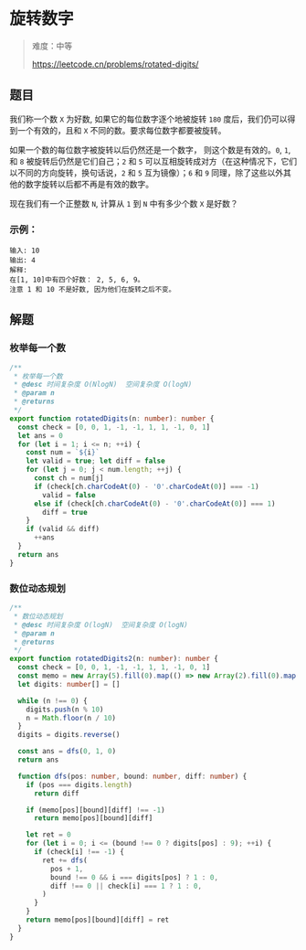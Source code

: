 # 旋转数字

> 难度：中等
>
> https://leetcode.cn/problems/rotated-digits/

## 题目

我们称一个数 `X` 为好数, 如果它的每位数字逐个地被旋转 `180` 度后，我们仍可以得到一个有效的，且和 `X` 不同的数。要求每位数字都要被旋转。

如果一个数的每位数字被旋转以后仍然还是一个数字， 则这个数是有效的。`0`, `1`, 和 `8` 被旋转后仍然是它们自己；`2` 和 `5` 可以互相旋转成对方（在这种情况下，它们以不同的方向旋转，换句话说，`2` 和 `5` 互为镜像）；`6` 和 `9` 同理，除了这些以外其他的数字旋转以后都不再是有效的数字。

现在我们有一个正整数 `N`, 计算从 `1` 到 `N` 中有多少个数 `X` 是好数？

### 示例：

```
输入: 10
输出: 4
解释: 
在[1, 10]中有四个好数： 2, 5, 6, 9。
注意 1 和 10 不是好数, 因为他们在旋转之后不变。
```

## 解题

### 枚举每一个数

```ts
/**
 * 枚举每一个数
 * @desc 时间复杂度 O(NlogN)  空间复杂度 O(logN)
 * @param n
 * @returns
 */
export function rotatedDigits(n: number): number {
  const check = [0, 0, 1, -1, -1, 1, 1, -1, 0, 1]
  let ans = 0
  for (let i = 1; i <= n; ++i) {
    const num = `${i}`
    let valid = true; let diff = false
    for (let j = 0; j < num.length; ++j) {
      const ch = num[j]
      if (check[ch.charCodeAt(0) - '0'.charCodeAt(0)] === -1)
        valid = false
      else if (check[ch.charCodeAt(0) - '0'.charCodeAt(0)] === 1)
        diff = true
    }
    if (valid && diff)
      ++ans
  }
  return ans
}
```

### 数位动态规划

```ts
/**
 * 数位动态规划
 * @desc 时间复杂度 O(logN)  空间复杂度 O(logN)
 * @param n
 * @returns
 */
export function rotatedDigits2(n: number): number {
  const check = [0, 0, 1, -1, -1, 1, 1, -1, 0, 1]
  const memo = new Array(5).fill(0).map(() => new Array(2).fill(0).map(() => new Array(2).fill(-1)))
  let digits: number[] = []

  while (n !== 0) {
    digits.push(n % 10)
    n = Math.floor(n / 10)
  }
  digits = digits.reverse()

  const ans = dfs(0, 1, 0)
  return ans

  function dfs(pos: number, bound: number, diff: number) {
    if (pos === digits.length)
      return diff

    if (memo[pos][bound][diff] !== -1)
      return memo[pos][bound][diff]

    let ret = 0
    for (let i = 0; i <= (bound !== 0 ? digits[pos] : 9); ++i) {
      if (check[i] !== -1) {
        ret += dfs(
          pos + 1,
          bound !== 0 && i === digits[pos] ? 1 : 0,
          diff !== 0 || check[i] === 1 ? 1 : 0,
        )
      }
    }
    return memo[pos][bound][diff] = ret
  }
}
```